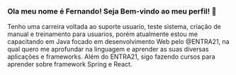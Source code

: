 ### Ola meu nome é Fernando! Seja Bem-vindo ao meu perfil! 👋

Tenho uma carreira voltada ao suporte usuario, teste sistema, criação de manual e treinamento para usuarios, porém atualmente estou me capacitando em Java focado em desenvolvimento Web pelo @ENTRA21, na qual quero me aprofundar na linguagem e aprender as suas diversas aplicações e frameworks.
Além do ENTRA21, sigo fazendo cursos para aprender sobre framework Spring e React.

